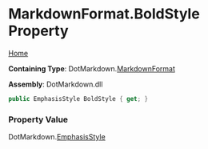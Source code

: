 # MarkdownFormat\.BoldStyle Property

[Home](../../../README.md)

**Containing Type**: DotMarkdown\.[MarkdownFormat](../README.md)

**Assembly**: DotMarkdown\.dll

```csharp
public EmphasisStyle BoldStyle { get; }
```

### Property Value

DotMarkdown\.[EmphasisStyle](../../EmphasisStyle/README.md)

